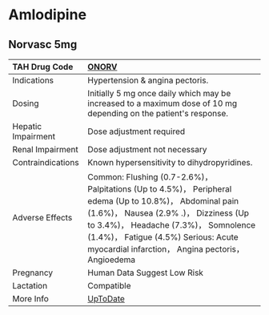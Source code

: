 # Amlodipine

## Norvasc 5mg

| TAH Drug Code      | [ONORV](https://www.tahsda.org.tw/drugs/hissearch.php?drug_code=ONORV)                                                                                                                                                                                                                 |
|:-------------------|:---------------------------------------------------------------------------------------------------------------------------------------------------------------------------------------------------------------------------------------------------------------------------------------|
| Indications        | Hypertension & angina pectoris.                                                                                                                                                                                                                                                        |
| Dosing             | Initially 5 mg once daily which may be increased to a maximum dose of 10 mg depending on the patient's response.                                                                                                                                                                       |
| Hepatic Impairment | Dose adjustment required                                                                                                                                                                                                                                                               |
| Renal Impairment   | Dose adjustment not necessary                                                                                                                                                                                                                                                          |
| Contraindications  | Known hypersensitivity to dihydropyridines.                                                                                                                                                                                                                                            |
| Adverse Effects    | Common: Flushing (0.7-2.6%)， Palpitations (Up to 4.5%)， Peripheral edema (Up to 10.8%)， Abdominal pain (1.6%)， Nausea (2.9% .)， Dizziness (Up to 3.4%)， Headache (7.3%)， Somnolence (1.4%)， Fatigue (4.5%) Serious: Acute myocardial infarction， Angina pectoris， Angioedema |
| Pregnancy          | Human Data Suggest Low Risk                                                                                                                                                                                                                                                            |
| Lactation          | Compatible                                                                                                                                                                                                                                                                             |
| More Info          | [UpToDate](https://www.uptodate.com/contents/amlodipine-drug-information)                                                                                                                                                                                                              |

